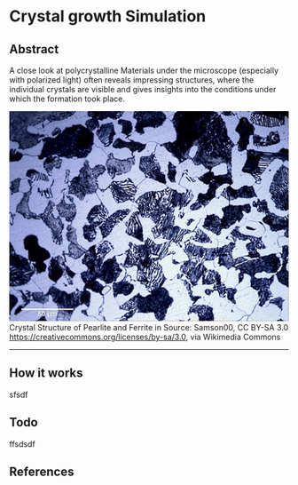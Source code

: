 # Crystal growth Simulation

## Abstract
A close look at polycrystalline Materials under the microscope (especially with polarized light) often reveals impressing structures, where the individual crystals are visible and gives insights into the conditions under which the formation took place.

![Steel](Ferrit.jpg "Crystal Structure of Pearlite and Ferrite in Steel. Source: Samson00, CC BY-SA 3.0 <https://creativecommons.org/licenses/by-sa/3.0>, via Wikimedia Commons")Crystal Structure of Pearlite and Ferrite in Source: Samson00, CC BY-SA 3.0 <https://creativecommons.org/licenses/by-sa/3.0>, via Wikimedia Commons


---
## How it works
sfsdf

## Todo
ffsdsdf

## References

